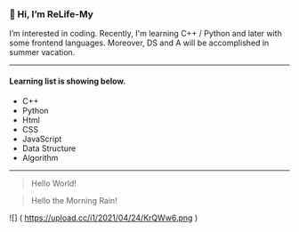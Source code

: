 ### 👋 Hi, I’m ReLife-My
I’m interested in coding.
Recently, I'm learning C++ / Python and later with some frontend languages.
Moreover, DS and A will be accomplished in summer vacation.

---

#### Learning list is showing below.
- C++ 
- Python
- Html
- CSS
- JavaScript
- Data Structure
- Algorithm

---

> Hello World!

> Hello the Morning Rain!

![] ( https://upload.cc/i1/2021/04/24/KrQWw6.png )
